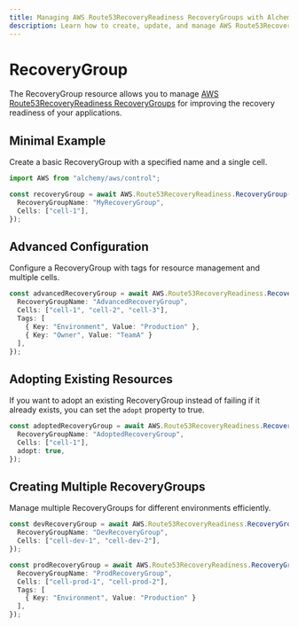 ```yaml
---
title: Managing AWS Route53RecoveryReadiness RecoveryGroups with Alchemy
description: Learn how to create, update, and manage AWS Route53RecoveryReadiness RecoveryGroups using Alchemy Cloud Control.
---
```


# RecoveryGroup

The RecoveryGroup resource allows you to manage [AWS Route53RecoveryReadiness RecoveryGroups](https://docs.aws.amazon.com/route53recoveryreadiness/latest/userguide/) for improving the recovery readiness of your applications.

## Minimal Example

Create a basic RecoveryGroup with a specified name and a single cell.

```ts
import AWS from "alchemy/aws/control";

const recoveryGroup = await AWS.Route53RecoveryReadiness.RecoveryGroup("myRecoveryGroup", {
  RecoveryGroupName: "MyRecoveryGroup",
  Cells: ["cell-1"],
});
```

## Advanced Configuration

Configure a RecoveryGroup with tags for resource management and multiple cells.

```ts
const advancedRecoveryGroup = await AWS.Route53RecoveryReadiness.RecoveryGroup("advancedRecoveryGroup", {
  RecoveryGroupName: "AdvancedRecoveryGroup",
  Cells: ["cell-1", "cell-2", "cell-3"],
  Tags: [
    { Key: "Environment", Value: "Production" },
    { Key: "Owner", Value: "TeamA" }
  ],
});
```

## Adopting Existing Resources

If you want to adopt an existing RecoveryGroup instead of failing if it already exists, you can set the `adopt` property to true.

```ts
const adoptedRecoveryGroup = await AWS.Route53RecoveryReadiness.RecoveryGroup("adoptedRecoveryGroup", {
  RecoveryGroupName: "AdoptedRecoveryGroup",
  Cells: ["cell-1"],
  adopt: true,
});
```

## Creating Multiple RecoveryGroups

Manage multiple RecoveryGroups for different environments efficiently.

```ts
const devRecoveryGroup = await AWS.Route53RecoveryReadiness.RecoveryGroup("devRecoveryGroup", {
  RecoveryGroupName: "DevRecoveryGroup",
  Cells: ["cell-dev-1", "cell-dev-2"],
});

const prodRecoveryGroup = await AWS.Route53RecoveryReadiness.RecoveryGroup("prodRecoveryGroup", {
  RecoveryGroupName: "ProdRecoveryGroup",
  Cells: ["cell-prod-1", "cell-prod-2"],
  Tags: [
    { Key: "Environment", Value: "Production" }
  ],
});
```
